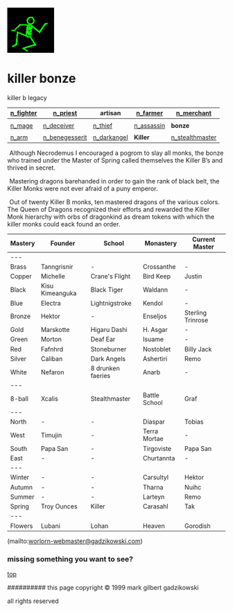 ![dancer](assets/dancer.gif)

# killer bonze



 killer b legacy

|  [n_fighter](n_fighter.md)  |  [n_priest](n_priest.md)              | **artisan**                     |  [n_farmer](n_farmer.md)      |  [n_merchant](n_merchant.md)            | 
| --------------------------- | ------------------------------------- | ------------------------------- | ----------------------------- | --------------------------------------- | 
|                             |                                       |                                 |                               |                                         | 
|  [n_mage](n_mage.md)        |  [n_deceiver](n_deceiver.md)          |  [n_thief](n_thief.md)          |  [n_assassin](n_assassin.md)  | **bonze**                               | 
|                             |                                       |                                 |                               |                                         | 
|  [n_arm](n_arm.md)          |  [n_benegesserit](n_benegesserit.md)  |  [n_darkangel](n_darkangel.md)  | **Killer**                    |  [n_stealthmaster](n_stealthmaster.md)  | 

 





 

 ![xparent](assets/xparent.gif)  Although Necrodemus I encouraged a pogrom to slay all monks, the bonze who trained under the Master of Spring called themselves the Killer B’s and thrived in secret. 

 ![xparent](assets/xparent.gif)  Mastering dragons barehanded in order to gain the rank of black belt, the Killer Monks were not ever afraid of a puny emperor. 

 ![xparent](assets/xparent.gif)  Out of twenty Killer B monks, ten mastered dragons of the various colors. The Queen of Dragons recognized their efforts and rewarded the Killer Monk hierarchy with orbs of dragonkind as dream tokens with which the killer monks could eack found an order. 





 

| Mastery | Founder         | School            | Monastery     | Current Master    | 
| ------- | --------------- | ----------------- | ------------- | ----------------- | 
|  ---    |                 |                   |               |                   | 
| Brass   | Tanngrisnir     | -                 | Crossanthe    | -                 | 
| Copper  | Michelle        | Crane's Flight    | Bird Keep     | Justin            | 
| Black   | Kisu Kimeanguka | Black Tiger       | Waldann       | -                 | 
| Blue    | Electra         | Lightnigstroke    | Kendol        | -                 | 
| Bronze  | Hektor          | -                 | Enseljos      | Sterling Trinrose | 
| Gold    | Marskotte       | Higaru Dashi      | H. Asgar      | -                 | 
| Green   | Morton          | Deaf Ear          | Isuame        | -                 | 
| Red     | Fafnhrd         | Stoneburner       | Nostoblet     | Billy Jack        | 
| Silver  | Caliban         | Dark Angels       | Ashertiri     | Remo              | 
| White   | Nefaron         | 8 drunken faeries | Anarb         | -                 | 
|  ---    |                 |                   |               |                   | 
| 8-ball  | Xcalis          | Stealthmaster     | Battle School | Graf              | 
|  ---    |                 |                   |               |                   | 
| North   | -               | -                 | Diaspar       | Tobias            | 
| West    | Timujin         | -                 | Terra Mortae  | -                 | 
| South   | Papa San        | -                 | Tirgoviste    | Papa San          | 
| East    | -               | -                 | Churtannta    | -                 | 
|  ---    |                 |                   |               |                   | 
| Winter  | -               | -                 | Carsultyl     | Hektor            | 
| Autumn  | -               | -                 | Tharna        | Nuihc             | 
| Summer  | -               | -                 | Larteyn       | Remo              | 
| Spring  | Troy Ounces     | Killer            | Carasahl      | Tak               | 
|  ---    |                 |                   |               |                   | 
| Flowers | Lubani          | Lohan             | Heaven        | Gorodish          | 

 

 (mailto:worlorn-webmaster@gadzikowski.com) 

 
### missing something you want to see?



 [top](#top) 

 
########## this page copyright © 1999 mark gilbert gadzikowski

 all rights reserved